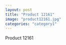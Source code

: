 ```yaml
---
layout: post
title: "Product 12161"
image: "product12161.jpg"
categories: "category1"
---
```

Product 12161

